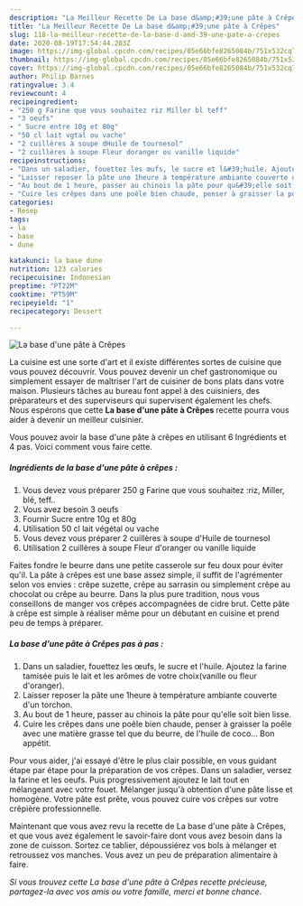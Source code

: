 ```yaml
---
description: "La Meilleur Recette De La base d&amp;#39;une pâte à Crêpes"
title: "La Meilleur Recette De La base d&amp;#39;une pâte à Crêpes"
slug: 118-la-meilleur-recette-de-la-base-d-and-39-une-pate-a-crepes
date: 2020-08-19T17:54:44.203Z
image: https://img-global.cpcdn.com/recipes/05e66bfe8265084b/751x532cq70/la-base-dune-pate-a-crepes-photo-principale-de-la-recette.jpg
thumbnail: https://img-global.cpcdn.com/recipes/05e66bfe8265084b/751x532cq70/la-base-dune-pate-a-crepes-photo-principale-de-la-recette.jpg
cover: https://img-global.cpcdn.com/recipes/05e66bfe8265084b/751x532cq70/la-base-dune-pate-a-crepes-photo-principale-de-la-recette.jpg
author: Philip Barnes
ratingvalue: 3.4
reviewcount: 4
recipeingredient:
- "250 g Farine que vous souhaitez riz Miller bl teff"
- "3 oeufs"
- " Sucre entre 10g et 80g"
- "50 cl lait vgtal ou vache"
- "2 cuillères à soupe dHuile de tournesol"
- "2 cuillères à soupe Fleur doranger ou vanille liquide"
recipeinstructions:
- "Dans un saladier, fouettez les œufs, le sucre et l&#39;huile. Ajoutez la farine tamisée puis le lait et les arômes de votre choix(vanille ou fleur d&#39;oranger)."
- "Laisser reposer la pâte une 1heure à température ambiante couverte d&#39;un torchon."
- "Au bout de 1 heure, passer au chinois la pâte pour qu&#39;elle soit bien lisse."
- "Cuire les crêpes dans une poêle bien chaude, penser à graisser la poêle avec une matière grasse tel que du beurre, de l&#39;huile de coco... Bon appétit."
categories:
- Resep
tags:
- la
- base
- dune

katakunci: la base dune 
nutrition: 123 calories
recipecuisine: Indonesian
preptime: "PT22M"
cooktime: "PT59M"
recipeyield: "1"
recipecategory: Dessert

---
```



![La base d&#39;une pâte à Crêpes](https://img-global.cpcdn.com/recipes/05e66bfe8265084b/751x532cq70/la-base-dune-pate-a-crepes-photo-principale-de-la-recette.jpg)

La cuisine est une sorte d'art et il existe différentes sortes de cuisine que vous pouvez découvrir. Vous pouvez devenir un chef gastronomique ou simplement essayer de maîtriser l'art de cuisiner de bons plats dans votre maison. Plusieurs tâches au bureau font appel à des cuisiniers, des préparateurs et des superviseurs qui supervisent également les chefs. Nous espérons que cette <strong> La base d&#39;une pâte à Crêpes </strong> recette pourra vous aider à devenir un meilleur cuisinier.

<!--inarticleads1-->

Vous pouvez avoir la base d&#39;une pâte à crêpes en utilisant 6 Ingrédients et 4 pas. Voici comment vous faire cette.

##### Ingrédients de la base d&#39;une pâte à crêpes :

1. Vous devez vous préparer 250 g Farine que vous souhaitez :riz, Miller, blé, teff..
1. Vous avez besoin 3 oeufs
1. Fournir  Sucre entre 10g et 80g
1. Utilisation 50 cl lait végétal ou vache
1. Vous devez vous préparer 2 cuillères à soupe d&#39;Huile de tournesol
1. Utilisation 2 cuillères à soupe Fleur d&#39;oranger ou vanille liquide


Faites fondre le beurre dans une petite casserole sur feu doux pour éviter qu&#39;il. La pâte à crêpes est une base assez simple, il suffit de l&#39;agrémenter selon vos envies : crêpe suzette, crêpe au sarrasin ou simplement crêpe au chocolat ou crêpe au beurre. Dans la plus pure tradition, nous vous conseillons de manger vos crêpes accompagnées de cidre brut. Cette pâte à crêpe est simple à réaliser même pour un débutant en cuisine et prend peu de temps à préparer. 

<!--inarticleads2-->

##### La base d&#39;une pâte à Crêpes pas à pas :

1. Dans un saladier, fouettez les œufs, le sucre et l&#39;huile. Ajoutez la farine tamisée puis le lait et les arômes de votre choix(vanille ou fleur d&#39;oranger).
1. Laisser reposer la pâte une 1heure à température ambiante couverte d&#39;un torchon.
1. Au bout de 1 heure, passer au chinois la pâte pour qu&#39;elle soit bien lisse.
1. Cuire les crêpes dans une poêle bien chaude, penser à graisser la poêle avec une matière grasse tel que du beurre, de l&#39;huile de coco... Bon appétit.


Pour vous aider, j&#39;ai essayé d&#39;être le plus clair possible, en vous guidant étape par étape pour la préparation de vos crêpes. Dans un saladier, versez la farine et les oeufs. Puis progressivement ajoutez le lait tout en mélangeant avec votre fouet. Mélanger jusqu&#39;à obtention d&#39;une pâte lisse et homogène. Votre pâte est prête, vous pouvez cuire vos crêpes sur votre crêpière professionnelle. 

<!--inarticleads1-->

<p>
Maintenant que vous avez revu la recette de La base d&#39;une pâte à Crêpes, et que vous avez également le savoir-faire dont vous avez besoin dans la zone de cuisson. Sortez ce tablier, dépoussiérez vos bols à mélanger et retroussez vos manches. Vous avez un peu de préparation alimentaire à faire.
</p>

<p>
<i>Si vous trouvez cette La base d&#39;une pâte à Crêpes recette précieuse, partagez-la avec vos amis ou votre famille, merci et bonne chance.</i>
</p>
